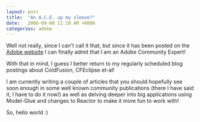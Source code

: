 ```yaml
---
layout: post
title:  "An A.C.E. up my sleeve?"
date:   2008-09-08 11:10 AM +0000
categories: adobe
---
```

Well not really, since I can't call it that, but since it has been posted on the <a href="http://www.adobe.com/communities/experts/all.html#alpha-d" title="Adobe - Adobe Community Experts : Find an Adobe Community Expert">Adobe website</a> I can finally admit that I am an Adobe Community Expert! 

With that in mind, I guess I better return to my regularly scheduled blog postings about ColdFusion, CFEclipse et-al! 

I am currently writing a couple of articles that you should hopefully see soon enough in some well known community publications (there I have said it, I have to do it now!) as well as delving deeper into big applications using Model-Glue and changes to Reactor to make it more fun to work with! 

So, hello world :)